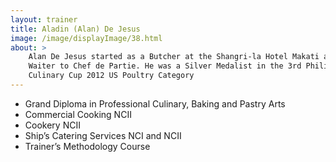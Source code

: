 ```yaml
---
layout: trainer
title: Aladin (Alan) De Jesus
image: /image/displayImage/38.html
about: >
    Alan De Jesus started as a Butcher at the Shangri-la Hotel Makati and 
    Waiter to Chef de Partie. He was a Silver Medalist in the 3rd Philippine 
    Culinary Cup 2012 US Poultry Category
---
```


* Grand Diploma in Professional Culinary, Baking and Pastry Arts
* Commercial Cooking NCII
* Cookery NCII
* Ship’s Catering Services NCI and NCII
* Trainer’s Methodology Course